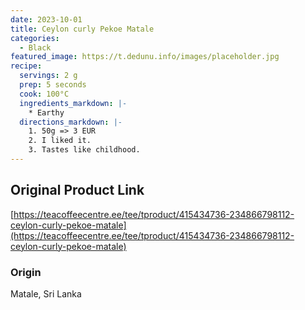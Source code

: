 ```yaml
---
date: 2023-10-01
title: Ceylon curly Pekoe Matale
categories:
  - Black
featured_image: https://t.dedunu.info/images/placeholder.jpg
recipe:
  servings: 2 g
  prep: 5 seconds
  cook: 100°C
  ingredients_markdown: |-
    * Earthy
  directions_markdown: |-
    1. 50g => 3 EUR
    2. I liked it.
    3. Tastes like childhood.
---
```


## Original Product Link

[https://teacoffeecentre.ee/tee/tproduct/415434736-234866798112-ceylon-curly-pekoe-matale](https://teacoffeecentre.ee/tee/tproduct/415434736-234866798112-ceylon-curly-pekoe-matale)

### Origin

Matale, Sri Lanka

